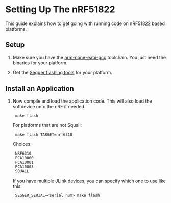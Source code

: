 Setting Up The nRF51822
=======================

This guide explains how to get going with running code on nRF51822 based
platforms.

Setup
-----

1. Make sure you have the [arm-none-eabi-gcc](https://launchpad.net/gcc-arm-embedded)
toolchain. You just need the binaries for your platform.

1. Get the [Segger flashing tools](http://www.segger.com/jlink-software.html)
for your platform.



Install an Application
----------------------


1. Now compile and load the application code. This will also
load the softdevice onto the nRF if needed.

        make flash

    For platforms that are not Squall:

        make flash TARGET=nrf6310

    Choices:

        NRF6310
        PCA10000
        PCA10001
        PCA10003
        SQUALL
        
    If you have multiple JLink devices, you can specify which one
    to use like this:
    
        SEGGER_SERIAL=<serial num> make flash

